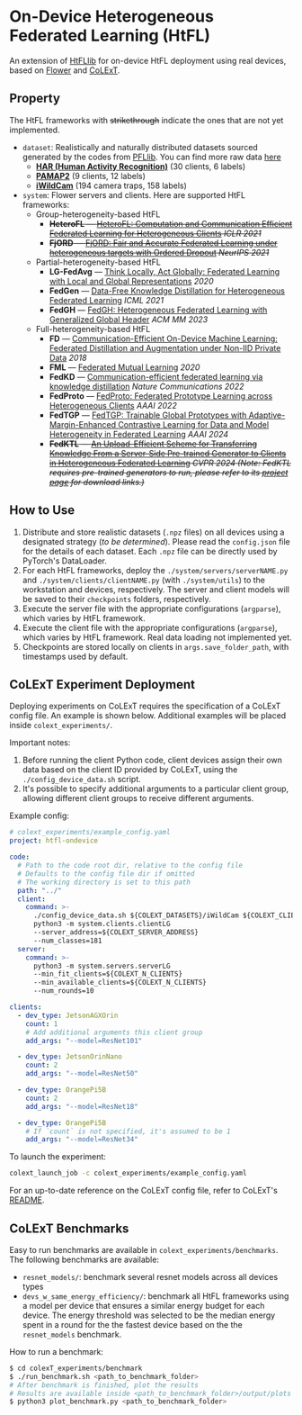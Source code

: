 # On-Device Heterogeneous Federated Learning (HtFL)

An extension of [HtFLlib](https://github.com/TsingZ0/HtFLlib) for on-device HtFL deployment using real devices, based on [Flower](https://flower.ai/) and [CoLExT](https://sands.kaust.edu.sa/project/colext/).


## Property

The HtFL frameworks with ~~strikethrough~~ indicate the ones that are not yet implemented.

- `dataset`: Realistically and naturally distributed datasets sourced generated by the codes from [PFLlib](https://github.com/TsingZ0/PFLlib). You can find more raw data [here](https://docs.google.com/spreadsheets/d/1j0b6mvRXpIuJPglup06IWs7Bc8X01bb4Bj5P0w5MpJM/edit?gid=0#gid=0)
  - **[HAR (Human Activity Recognition)](https://archive.ics.uci.edu/ml/datasets/human+activity+recognition+using+smartphones)** (30 clients, 6 labels)
  - **[PAMAP2](http://archive.ics.uci.edu/ml/datasets/pamap2+physical+activity+monitoring)** (9 clients, 12 labels)
  - **[iWildCam](https://wilds.stanford.edu/)** (194 camera traps, 158 labels)
- `system`: Flower servers and clients. Here are supported HtFL frameworks:
  - Group-heterogeneity-based HtFL
    - ~~**HeteroFL** — [HeteroFL: Computation and Communication Efficient Federated Learning for Heterogeneous Clients](https://openreview.net/forum?id=TNkPBBYFkXg) *ICLR 2021*~~
    - ~~**FjORD** — [FjORD: Fair and Accurate Federated Learning under heterogeneous targets with Ordered Dropout](https://proceedings.neurips.cc/paper/2021/hash/6aed000af86a084f9cb0264161e29dd3-Abstract.html) *NeurIPS 2021*~~
  - Partial-heterogeneity-based HtFL
    - **LG-FedAvg** — [Think Locally, Act Globally: Federated Learning with Local and Global Representations](https://arxiv.org/abs/2001.01523) *2020*
    - **FedGen** — [Data-Free Knowledge Distillation for Heterogeneous Federated Learning](http://proceedings.mlr.press/v139/zhu21b.html) *ICML 2021*
    - **FedGH** — [FedGH: Heterogeneous Federated Learning with Generalized Global Header](https://dl.acm.org/doi/10.1145/3581783.3611781) *ACM MM 2023*
  - Full-heterogeneity-based HtFL
    - **FD** — [Communication-Efficient On-Device Machine Learning: Federated Distillation and Augmentation under Non-IID Private Data](https://arxiv.org/pdf/1811.11479.pdf) *2018*
    - **FML** — [Federated Mutual Learning](https://arxiv.org/abs/2006.16765) *2020*
    - **FedKD** — [Communication-efficient federated learning via knowledge distillation](https://www.nature.com/articles/s41467-022-29763-x) *Nature Communications 2022*
    - **FedProto** — [FedProto: Federated Prototype Learning across Heterogeneous Clients](https://ojs.aaai.org/index.php/AAAI/article/view/20819) *AAAI 2022*
    - **FedTGP** — [FedTGP: Trainable Global Prototypes with Adaptive-Margin-Enhanced Contrastive Learning for Data and Model Heterogeneity in Federated Learning](https://arxiv.org/abs/2401.03230) *AAAI 2024*
    - ~~**FedKTL** — [An Upload-Efficient Scheme for Transferring Knowledge From a Server-Side Pre-trained Generator to Clients in Heterogeneous Federated Learning](https://arxiv.org/abs/2403.15760) *CVPR 2024* *(Note: FedKTL requires pre-trained generators to run, please refer to its [project page](https://github.com/TsingZ0/FedKTL) for download links.)*~~

## How to Use

1. Distribute and store realistic datasets (`.npz` files) on all devices using a designated strategy (*to be determined*). Please read the `config.json` file for the details of each dataset. Each `.npz` file can be directly used by PyTorch's DataLoader.
2. For each HtFL frameworks, deploy the `./system/servers/serverNAME.py` and `./system/clients/clientNAME.py` (with `./system/utils`) to the workstation and devices, respectively. The server and client models will be saved to their `checkpoints` folders, respectively.
3. Execute the server file with the appropriate configurations (`argparse`), which varies by HtFL framework.
4. Execute the client file with the appropriate configurations (`argparse`), which varies by HtFL framework. Real data loading not implemented yet.
5. Checkpoints are stored locally on clients in `args.save_folder_path`, with timestamps used by default.

## CoLExT Experiment Deployment

Deploying experiments on CoLExT requires the specification of a CoLExT config file. An example is shown below. Additional examples will be placed inside `colext_experiments/`.

Important notes:
1. Before running the client Python code, client devices assign their own data based on the client ID provided by CoLExT, using the `./config_device_data.sh` script.
2. It's possible to specify additional arguments to a particular client group, allowing different client groups to receive different arguments.

Example config:
```yaml
# colext_experiments/example_config.yaml
project: htfl-ondevice

code:
  # Path to the code root dir, relative to the config file
  # Defaults to the config file dir if omitted
  # The working directory is set to this path
  path: "../"
  client:
    command: >-
      ./config_device_data.sh ${COLEXT_DATASETS}/iWildCam ${COLEXT_CLIENT_ID} &&
      python3 -m system.clients.clientLG
      --server_address=${COLEXT_SERVER_ADDRESS}
      --num_classes=181
  server:
    command: >-
      python3 -m system.servers.serverLG
      --min_fit_clients=${COLEXT_N_CLIENTS}
      --min_available_clients=${COLEXT_N_CLIENTS}
      --num_rounds=10

clients:
  - dev_type: JetsonAGXOrin
    count: 1
    # Add additional arguments this client group
    add_args: "--model=ResNet101"

  - dev_type: JetsonOrinNano
    count: 2
    add_args: "--model=ResNet50"

  - dev_type: OrangePi5B
    count: 2
    add_args: "--model=ResNet18"

  - dev_type: OrangePi5B
    # If `count` is not specified, it's assumed to be 1
    add_args: "--model=ResNet34"
```

To launch the experiment:
```bash
colext_launch_job -c colext_experiments/example_config.yaml
```

For an up-to-date reference on the CoLExT config file, refer to CoLExT's [README](https://github.com/sands-lab/colext/blob/main/README.md).


## CoLExT Benchmarks

Easy to run benchmarks are available in `colext_experiments/benchmarks`.
The following benchmarks are available:

- `resnet_models/`: benchmark several resnet models across all devices types
- `devs_w_same_energy_efficiency/`: benchmark all HtFL frameworks using a model per device that ensures a similar energy budget for each device. The energy threshold was selected to be the median energy spent in a round for the the fastest device based on the the `resnet_models` benchmark.

How to run a benchmark:
```bash
$ cd colexT_experiments/benchmark
$ ./run_benchmark.sh <path_to_benchmark_folder>
# After benchmark is finished, plot the results
# Results are available inside <path_to_benchmark_folder>/output/plots
$ python3 plot_benchmark.py <path_to_benchmark_folder>
```